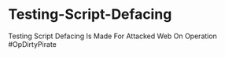 # Testing-Script-Defacing
Testing Script Defacing Is Made For Attacked Web On Operation #OpDirtyPirate
